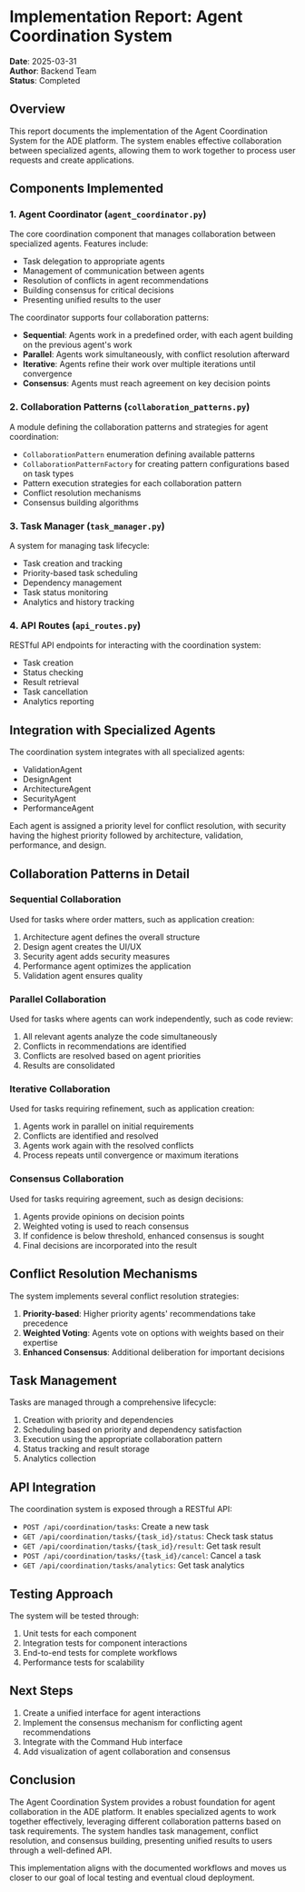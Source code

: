 # Implementation Report: Agent Coordination System

**Date**: 2025-03-31  
**Author**: Backend Team  
**Status**: Completed  

## Overview

This report documents the implementation of the Agent Coordination System for the ADE platform. The system enables effective collaboration between specialized agents, allowing them to work together to process user requests and create applications.

## Components Implemented

### 1. Agent Coordinator (`agent_coordinator.py`)

The core coordination component that manages collaboration between specialized agents. Features include:

- Task delegation to appropriate agents
- Management of communication between agents
- Resolution of conflicts in agent recommendations
- Building consensus for critical decisions
- Presenting unified results to the user

The coordinator supports four collaboration patterns:
- **Sequential**: Agents work in a predefined order, with each agent building on the previous agent's work
- **Parallel**: Agents work simultaneously, with conflict resolution afterward
- **Iterative**: Agents refine their work over multiple iterations until convergence
- **Consensus**: Agents must reach agreement on key decision points

### 2. Collaboration Patterns (`collaboration_patterns.py`)

A module defining the collaboration patterns and strategies for agent coordination:

- `CollaborationPattern` enumeration defining available patterns
- `CollaborationPatternFactory` for creating pattern configurations based on task types
- Pattern execution strategies for each collaboration pattern
- Conflict resolution mechanisms
- Consensus building algorithms

### 3. Task Manager (`task_manager.py`)

A system for managing task lifecycle:

- Task creation and tracking
- Priority-based task scheduling
- Dependency management
- Task status monitoring
- Analytics and history tracking

### 4. API Routes (`api_routes.py`)

RESTful API endpoints for interacting with the coordination system:

- Task creation
- Status checking
- Result retrieval
- Task cancellation
- Analytics reporting

## Integration with Specialized Agents

The coordination system integrates with all specialized agents:

- ValidationAgent
- DesignAgent
- ArchitectureAgent
- SecurityAgent
- PerformanceAgent

Each agent is assigned a priority level for conflict resolution, with security having the highest priority followed by architecture, validation, performance, and design.

## Collaboration Patterns in Detail

### Sequential Collaboration

Used for tasks where order matters, such as application creation:

1. Architecture agent defines the overall structure
2. Design agent creates the UI/UX
3. Security agent adds security measures
4. Performance agent optimizes the application
5. Validation agent ensures quality

### Parallel Collaboration

Used for tasks where agents can work independently, such as code review:

1. All relevant agents analyze the code simultaneously
2. Conflicts in recommendations are identified
3. Conflicts are resolved based on agent priorities
4. Results are consolidated

### Iterative Collaboration

Used for tasks requiring refinement, such as application creation:

1. Agents work in parallel on initial requirements
2. Conflicts are identified and resolved
3. Agents work again with the resolved conflicts
4. Process repeats until convergence or maximum iterations

### Consensus Collaboration

Used for tasks requiring agreement, such as design decisions:

1. Agents provide opinions on decision points
2. Weighted voting is used to reach consensus
3. If confidence is below threshold, enhanced consensus is sought
4. Final decisions are incorporated into the result

## Conflict Resolution Mechanisms

The system implements several conflict resolution strategies:

1. **Priority-based**: Higher priority agents' recommendations take precedence
2. **Weighted Voting**: Agents vote on options with weights based on their expertise
3. **Enhanced Consensus**: Additional deliberation for important decisions

## Task Management

Tasks are managed through a comprehensive lifecycle:

1. Creation with priority and dependencies
2. Scheduling based on priority and dependency satisfaction
3. Execution using the appropriate collaboration pattern
4. Status tracking and result storage
5. Analytics collection

## API Integration

The coordination system is exposed through a RESTful API:

- `POST /api/coordination/tasks`: Create a new task
- `GET /api/coordination/tasks/{task_id}/status`: Check task status
- `GET /api/coordination/tasks/{task_id}/result`: Get task result
- `POST /api/coordination/tasks/{task_id}/cancel`: Cancel a task
- `GET /api/coordination/tasks/analytics`: Get task analytics

## Testing Approach

The system will be tested through:

1. Unit tests for each component
2. Integration tests for component interactions
3. End-to-end tests for complete workflows
4. Performance tests for scalability

## Next Steps

1. Create a unified interface for agent interactions
2. Implement the consensus mechanism for conflicting agent recommendations
3. Integrate with the Command Hub interface
4. Add visualization of agent collaboration and consensus

## Conclusion

The Agent Coordination System provides a robust foundation for agent collaboration in the ADE platform. It enables specialized agents to work together effectively, leveraging different collaboration patterns based on task requirements. The system handles task management, conflict resolution, and consensus building, presenting unified results to users through a well-defined API.

This implementation aligns with the documented workflows and moves us closer to our goal of local testing and eventual cloud deployment.
